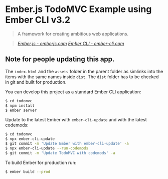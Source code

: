 # Ember.js TodoMVC Example using Ember CLI v3.2

> A framework for creating ambitious web applications.

> _[Ember.js - emberjs.com](http://emberjs.com)_
> _[Ember CLI - ember-cli.com](http://ember-cli.com)_

## Note for people updating this app.

The `index.html` and the `assets` folder in the parent folder as simlinks into the items with the same names inside `dist`. The `dist` folder has to be checked in git and built for production.

You can develop this project as a standard Ember CLI application:

```bash
$ cd todomvc
$ npm install
$ ember server
```

Update to the latest Ember with `ember-cli-update` and with the latest codemods:

```bash
$ cd todomvc
$ npx ember-cli-update
$ git commit -m 'Update Ember with ember-cli-update' -a
$ npx ember-cli-update --run-codemods
$ git commit -m 'Update TodoMVC with codemods' -a
```

To build Ember for production run:

```bash
$ ember build --prod
```


